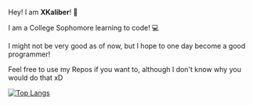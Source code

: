 Hey! I am **XKaliber**! 👋


I am a College Sophomore learning to code! :computer:

I might not be very good as of now, but I hope to one day become a good programmer!

Feel free to use my Repos if you want to, although I don't know why you would do that xD


[![Top Langs](https://github-readme-stats.vercel.app/api/top-langs/?username=thexkaliber&layout=compact&langs_count=10&bg_color=0d1117&text_color=ffffff&title_color=ffffff)](https://github.com/anuraghazra/github-readme-stats)
